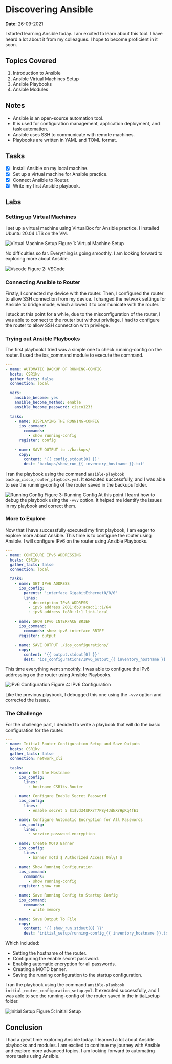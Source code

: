 # Discovering Ansible

**Date**: 26-09-2021

I started learning Ansible today. I am excited to learn about this tool. I have heard a lot about it from my colleagues. I hope to become proficient in it soon.

## Topics Covered

1. Introduction to Ansible
2. Ansible Virtual Machines Setup
3. Ansible Playbooks
4. Ansible Modules

## Notes

- Ansible is an open-source automation tool.
- It is used for configuration management, application deployment, and task automation.
- Ansible uses SSH to communicate with remote machines.
- Playbooks are written in YAML and TOML format.

## Tasks

- [x] Install Ansible on my local machine.
- [x] Set up a virtual machine for Ansible practice.
- [x] Connect Ansible to Router.
- [x] Write my first Ansible playbook.

## Labs

### Setting up Virtual Machines

I set up a virtual machine using VirtualBox for Ansible practice. I installed Ubuntu 20.04 LTS on the VM.

![Virtual Machine Setup](images/devasc.png)
Figure 1: Virtual Machine Setup

No difficulties so far. Everything is going smoothly. I am looking forward to exploring more about Ansible.

![Vscode](images/devasc_vscode.png)
Figure 2: VSCode

### Connecting Ansible to Router

Firstly, I connected my device with the router. Then, I configured the router to allow SSH connection from my device. I changed the network settings for Ansible to bridge mode, which allowed it to communicate with the router.

I stuck at this point for a while, due to the misconfiguration of the router, I was able to connect to the router but without privilege. I had to configure the router to allow SSH connection with privilege.

### Trying out Ansible Playbooks

The first playbook I tried was a simple one to check running-config on the router. I used the ios_command module to execute the command.

```yaml
---
- name: AUTOMATIC BACKUP OF RUNNING-CONFIG
  hosts: CSR1kv
  gather_facts: false
  connection: local

  vars:
    ansible_become: yes
    ansible_become_method: enable
    ansible_become_password: cisco123!

  tasks:
    - name: DISPLAYING THE RUNNING-CONFIG
      ios_command:
        commands:
          - show running-config
      register: config

    - name: SAVE OUTPUT to ./backups/
      copy:
        content: '{{ config.stdout[0] }}'
        dest: 'backups/show_run_{{ inventory_hostname }}.txt'
```

I ran the playbook using the command `ansible-playbook backup_cisco_router_playbook.yml`. It executed successfully, and I was able to see the running-config of the router saved in the backups folder.

![Running Config](images/running_config.png)
Figure 3: Running Config
At this point I learnt how to debug the playbook using the `-vvv` option. It helped me identify the issues in my playbook and correct them.

### More to Explore

Now that I have successfully executed my first playbook, I am eager to explore more about Ansible. This time is to configure the router using Ansible. I will configure IPv6 on the router using Ansible Playbooks.

```yaml
---
- name: CONFIGURE IPv6 ADDRESSING
  hosts: CSR1kv
  gather_facts: false
  connection: local

  tasks:
    - name: SET IPv6 ADDRESS
      ios_config:
        parents: 'interface GigabitEthernet0/0/0'
        lines:
          - description IPv6 ADDRESS
          - ipv6 address 2001:db8:acad:1::1/64
          - ipv6 address fe80::1:1 link-local

    - name: SHOW IPv6 INTERFACE BRIEF
      ios_command:
        commands: show ipv6 interface BRIEF
      register: output

    - name: SAVE OUTPUT ./ios_configurations/
      copy:
        content: '{{ output.stdout[0] }}'
        dest: 'ios_configurations/IPv6_output_{{ inventory_hostname }}.txt'
```

This time everything went smoothly. I was able to configure the IPv6 addressing on the router using Ansible Playbooks.

![IPv6 Configuration](images/ipv6.png)
Figure 4: IPv6 Configuration

Like the previous playbook, I debugged this one using the `-vvv` option and corrected the issues.

### The Challenge

For the challenge part, I decided to write a playbook that will do the basic configuration for the router.

```yaml
---
- name: Initial Router Configuration Setup and Save Outputs
  hosts: CSR1kv
  gather_facts: false
  connection: network_cli

  tasks:
    - name: Set the Hostname
      ios_config:
        lines:
          - hostname CSR1kv-Router

    - name: Configure Enable Secret Password
      ios_config:
        lines:
          - enable secret 5 $1$vd34$PXrT7P8y4JdNXrHpRq4fE1

    - name: Configure Automatic Encryption for All Passwords
      ios_config:
        lines:
          - service password-encryption

    - name: Create MOTD Banner
      ios_config:
        lines:
          - banner motd $ Authorized Access Only! $

    - name: Show Running Configuration
      ios_command:
        commands:
          - show running-config
      register: show_run

    - name: Save Running Config to Startup Config
      ios_command:
        commands:
          - write memory

    - name: Save Output To File
      copy:
        content: '{{ show_run.stdout[0] }}'
        dest: 'initial_setup/running-config_{{ inventory_hostname }}.txt'
```

Which included:

- Setting the hostname of the router.
- Configuring the enable secret password.
- Enabling automatic encryption for all passwords.
- Creating a MOTD banner.
- Saving the running configuration to the startup configuration.

I ran the playbook using the command `ansible-playbook initial_router_configuration_setup.yml`. It executed successfully, and I was able to see the running-config of the router saved in the initial_setup folder.

![Initial Setup](images/challenge.png)
Figure 5: Initial Setup

## Conclusion

I had a great time exploring Ansible today. I learned a lot about Ansible playbooks and modules. I am excited to continue my journey with Ansible and explore more advanced topics. I am looking forward to automating more tasks using Ansible.
